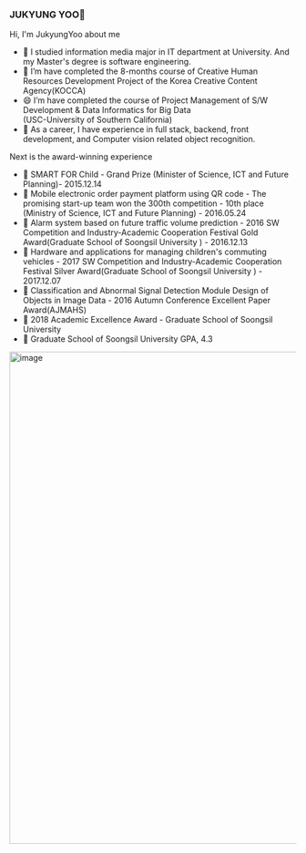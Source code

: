 ### JUKYUNG YOO👋


>
Hi, I'm JukyungYoo
about me
- 🔭 I studied information media major in IT department at University. And my Master's degree is software engineering.
- 🌱 I’m have completed the 8-months course of Creative Human Resources Development Project of the Korea Creative Content Agency(KOCCA)
- 😄 I’m have completed the course of Project Management of S/W Development & Data Informatics for Big Data
     </br>(USC-University of Southern California)
- 👯 As a career, I have experience in full stack, backend, front development, and Computer vision related object recognition.
>
Next is the award-winning experience
- 🌱 SMART FOR Child  - Grand Prize (Minister of Science, ICT and Future Planning)- 2015.12.14
- 🌱 Mobile electronic order payment platform using QR code - The promising start-up team won the 300th competition - 10th place
    </br>(Ministry of Science, ICT and Future Planning) - 2016.05.24
- 🌱 Alarm system based on future traffic volume prediction - 2016 SW Competition and Industry-Academic Cooperation Festival Gold Award(Graduate School of Soongsil University
) - 2016.12.13
- 🌱 Hardware and applications for managing children's commuting vehicles - 2017 SW Competition and Industry-Academic Cooperation Festival Silver Award(Graduate School of Soongsil University
) - 2017.12.07
- 🌱 Classification and Abnormal Signal Detection Module Design of Objects in Image Data - 2016 Autumn Conference Excellent Paper Award(AJMAHS)
- 🌱 2018 Academic Excellence Award - Graduate School of Soongsil University
- 🌱 Graduate School of Soongsil University GPA, 4.3

<img width="864" alt="image" src="https://github.com/JUKYUNGYOO/JUKYUNGYOO/assets/14118735/b5f207ad-4038-4572-8395-69bdc937e639">

